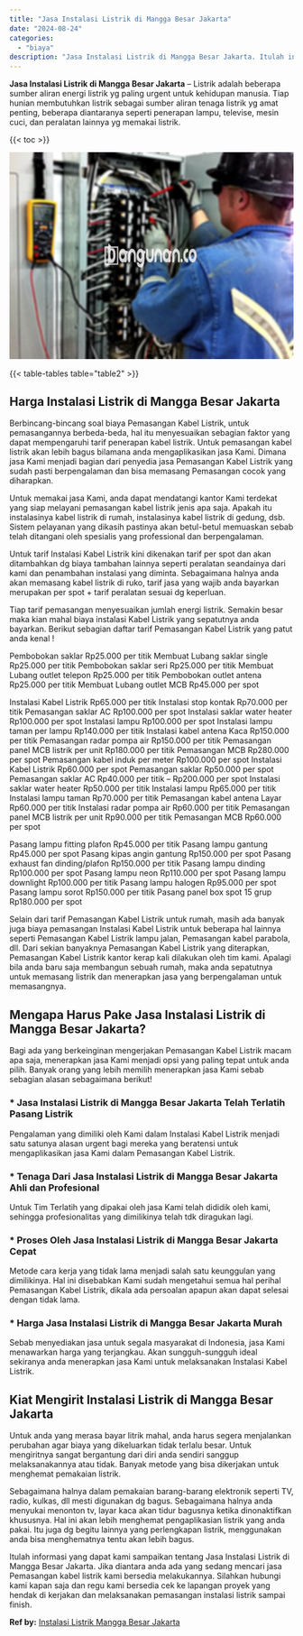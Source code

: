 ```yaml
---
title: "Jasa Instalasi Listrik di Mangga Besar Jakarta"
date: "2024-08-24"
categories: 
  - "biaya"
description: "Jasa Instalasi Listrik di Mangga Besar Jakarta. Itulah informasi yang dapat kami sampaikan tentang Jasa Instalasi Listrik di Mangga Besar Jakarta. Jika diant..."
---
```


**Jasa Instalasi Listrik di Mangga Besar Jakarta** – Listrik adalah beberapa sumber aliran energi listrik yg paling urgent untuk kehidupan manusia. Tiap hunian membutuhkan listrik sebagai sumber aliran tenaga listrik yg amat penting, beberapa diantaranya seperti penerapan lampu, televise, mesin cuci, dan peralatan lainnya yg memakai listrik.

{{< toc >}}

![Jasa Instalasi Listrik di Mangga Besar Jakarta](/images/instalasi-listrik-murah24.png)

{{< table-tables table="table2" >}}

## Harga Instalasi Listrik di Mangga Besar Jakarta

Berbincang-bincang soal biaya Pemasangan Kabel Listrik, untuk pemasangannya berbeda-beda, hal itu menyesuaikan sebagian faktor yang dapat mempengaruhi tarif penerapan kabel listrik. Untuk pemasangan kabel listrik akan lebih bagus bilamana anda mengaplikasikan jasa Kami. Dimana jasa Kami menjadi bagian dari penyedia jasa Pemasangan Kabel Listrik yang sudah pasti berpengalaman dan bisa memasang Pemasangan cocok yang diharapkan.

Untuk memakai jasa Kami, anda dapat mendatangi kantor Kami terdekat yang siap melayani pemasangan kabel listrik jenis apa saja. Apakah itu instalasinya kabel listrik di rumah, instalasinya kabel listrik di gedung, dsb. Sistem pelayanan yang dikasih pastinya akan betul-betul memuaskan sebab telah ditangani oleh spesialis yang professional dan berpengalaman.

Untuk tarif Instalasi Kabel Listrik kini dikenakan tarif per spot dan akan ditambahkan dg biaya tambahan lainnya seperti peralatan seandainya dari kami dan penambahan instalasi yang diminta. Sebagaimana halnya anda akan memasang kabel listrik di ruko, tarif jasa yang wajib anda bayarkan merupakan per spot + tarif peralatan sesuai dg keperluan.

Tiap tarif pemasangan menyesuaikan jumlah energi listrik. Semakin besar maka kian mahal biaya instalasi Kabel Listrik yang sepatutnya anda bayarkan. Berikut sebagian daftar tarif Pemasangan Kabel Listrik yang patut anda kenal !

Pembobokan saklar Rp25.000 per titik Membuat Lubang saklar single Rp25.000 per titik Pembobokan saklar seri Rp25.000 per titik Membuat Lubang outlet telepon Rp25.000 per titik Pembobokan outlet antena Rp25.000 per titik Membuat Lubang outlet MCB Rp45.000 per spot

Instalasi Kabel Listrik Rp65.000 per titik Instalasi stop kontak Rp70.000 per titik Pemasangan saklar AC Rp100.000 per spot Instalasi saklar water heater Rp100.000 per spot Instalasi lampu Rp100.000 per spot Instalasi lampu taman per lampu Rp140.000 per titik Instalasi kabel antena Kaca Rp150.000 per titik Pemasangan radar pompa air Rp150.000 per titik Pemasangan panel MCB listrik per unit Rp180.000 per titik Pemasangan MCB Rp280.000 per spot Pemasangan kabel induk per meter Rp100.000 per spot Instalasi Kabel Listrik Rp60.000 per spot Pemasangan saklar Rp50.000 per spot Pemasangan saklar AC Rp40.000 per titik – Rp200.000 per spot Instalasi saklar water heater Rp50.000 per titik Instalasi lampu Rp65.000 per titik Instalasi lampu taman Rp70.000 per titik Pemasangan kabel antena Layar Rp60.000 per titik Instalasi radar pompa air Rp60.000 per titik Pemasangan panel MCB listrik per unit Rp90.000 per titik Pemasangan MCB Rp60.000 per spot

Pasang lampu fitting plafon Rp45.000 per titik Pasang lampu gantung Rp45.000 per spot Pasang kipas angin gantung Rp150.000 per spot Pasang exhaust fan dinding/plafon Rp150.000 per titik Pasang lampu dinding Rp100.000 per spot Pasang lampu neon Rp110.000 per spot Pasang lampu downlight Rp100.000 per titik Pasang lampu halogen Rp95.000 per spot Pasang lampu sorot Rp150.000 per titik Pasang panel box spot 15 grup Rp180.000 per spot

Selain dari tarif Pemasangan Kabel Listrik untuk rumah, masih ada banyak juga biaya pemasangan Instalasi Kabel Listrik untuk beberapa hal lainnya seperti Pemasangan Kabel Listrik lampu jalan, Pemasangan kabel parabola, dll. Dari sekian banyaknya Pemasangan Kabel Listrik yang diterapkan, Pemasangan Kabel Listrik kantor kerap kali dilakukan oleh tim kami. Apalagi bila anda baru saja membangun sebuah rumah, maka anda sepatutnya untuk memasang listrik dan menerapkan jasa yang berpengalaman untuk memasangnya.

## Mengapa Harus Pake Jasa Instalasi Listrik di Mangga Besar Jakarta?

Bagi ada yang berkeinginan mengerjakan Pemasangan Kabel Listrik macam apa saja, menerapkan jasa Kami menjadi opsi yang paling tepat untuk anda pilih. Banyak orang yang lebih memilih menerapkan jasa Kami sebab sebagian alasan sebagaimana berikut!

### \* Jasa Instalasi Listrik di Mangga Besar Jakarta Telah Terlatih Pasang Listrik

Pengalaman yang dimiliki oleh Kami dalam Instalasi Kabel Listrik menjadi satu satunya alasan urgent bagi mereka yang beratensi untuk mengaplikasikan jasa Kami dalam Pemasangan Kabel Listrik.

### \* Tenaga Dari Jasa Instalasi Listrik di Mangga Besar Jakarta Ahli dan Profesional

Untuk Tim Terlatih yang dipakai oleh jasa Kami telah dididik oleh kami, sehingga profesionalitas yang dimilikinya telah tdk diragukan lagi.

### \* Proses Oleh Jasa Instalasi Listrik di Mangga Besar Jakarta Cepat

Metode cara kerja yang tidak lama menjadi salah satu keunggulan yang dimilikinya. Hal ini disebabkan Kami sudah mengetahui semua hal perihal Pemasangan Kabel Listrik, dikala ada persoalan apapun akan dapat selesai dengan tidak lama.

### \* Harga Jasa Instalasi Listrik di Mangga Besar Jakarta Murah

Sebab menyediakan jasa untuk segala masyarakat di Indonesia, jasa Kami menawarkan harga yang terjangkau. Akan sungguh-sungguh ideal sekiranya anda menerapkan jasa Kami untuk melaksanakan Instalasi Kabel Listrik.

## Kiat Mengirit Instalasi Listrik di Mangga Besar Jakarta


Untuk anda yang merasa bayar litrik mahal, anda harus segera menjalankan perubahan agar biaya yang dikeluarkan tidak terlalu besar. Untuk mengiritnya sangat bergantung dari diri anda sendiri sanggup melaksanakannya atau tidak. Banyak metode yang bisa dikerjakan untuk menghemat pemakaian listrik.

Sebagaimana halnya dalam pemakaian barang-barang elektronik seperti TV, radio, kulkas, dll mesti digunakan dg bagus. Sebagaimana halnya anda menyukai menonton tv, layar kaca akan tidur bagusnya ketika dinonaktifkan khususnya. Hal ini akan lebih menghemat pengaplikasian listrik yang anda pakai. Itu juga dg begitu lainnya yang perlengkapan listrik, menggunakan anda bisa menghematnya tentu akan lebih bagus.

Itulah informasi yang dapat kami sampaikan tentang Jasa Instalasi Listrik di Mangga Besar Jakarta. Jika diantara anda ada yang sedang mencari jasa Pemasangan kabel listrik kami bersedia melakukannya. Silahkan hubungi kami kapan saja dan regu kami bersedia cek ke lapangan proyek yang hendak di kerjakan dan melaksanakan pemasangan instalasi listrik sampai finish.

**Ref by:** [Instalasi Listrik Mangga Besar Jakarta](https://id.wikipedia.org/wiki/Instalasi)
